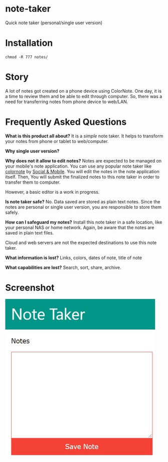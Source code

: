 # note-taker
Quick note taker (personal/single user version)

# Installation

    chmod -R 777 notes/

# Story
A lot of notes got created on a phone device using ColorNote. One day, it is a time to review them and be able to edit through computer.
So, there was a need for transferring notes from phone device to web/LAN.

# Frequently Asked Questions
__What is this product all about?__
It is a *simple* note taker.
It helps to transform your notes from phone or tablet to web/computer.

__Why single user version?__

__Why does not it allow to edit notes?__
Notes are expected to be managed on your mobile's note application.
You can use any popular note taker like [colornote](https://play.google.com/store/apps/details?id=com.socialnmobile.dictapps.notepad.color.note) by [Social & Mobile](https://www.colornote.com/).
You will edit the notes in the note application itself. Then,
You will submit the finalized notes to this note taker in order to transfer them to computer.

However, a basic editor is a work in progress.

__Is note taker safe?__
No. Data saved are stored as plain text notes.
Since the notes are personal or single user version, you are responsible to store them safely.

__How can I safeguard my notes?__
Install this note taker in a safe location, like your personal NAS or home network.
Again, be aware that the notes are saved in plain text files.

Cloud and web servers are not the expected destinations to use this note taker.

__What information is lost?__
Links, colors, dates of note, title of note

__What capabilities are lost?__
Search, sort, share, archive.

# Screenshot

![screenshot](public_html/images/screenshot.png)
